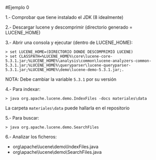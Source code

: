 #Ejemplo 0

1.- Comprobar que tiene instalado el JDK (8 idealmente)

2.- Descargar lucene y descomprimir (directorio generado = LUCENE_HOME)

3.- Abrir una consola y ejecutar (dentro de LUCENE_HOME):
```
> set LUCENE_HOME=(DIRECTORIO DONDE DESCOMPRIMIÓ LUCENE)
> set CLASSPATH=%LUCENE_HOME%\core\lucene-core-5.3.1.jar;%LUCENE_HOME%\analysis\common\lucene-analyzers-common-5.3.1.jar;%LUCENE_HOME%\queryparser\lucene-queryparser-5.3.1.jar;%LUCENE_HOME%\demo\lucene-demo-5.3.1.jar;.
```

NOTA: Debe cambiar la variable `5.3.1` por su versión

4.- Para indexar:
```
> java org.apache.lucene.demo.IndexFiles -docs materiales\data
```

La carpeta `materiales\data` puede hallarla en el repositorio

5.- Para buscar:
```
> java org.apache.lucene.demo.SearchFiles
```

6.- Analizar los ficheros:
- org\apache\lucene\demo\IndexFiles.java
- org\apache\lucene\demo\SearchFiles.java



